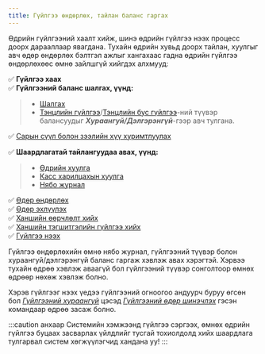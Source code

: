 ```yaml
---
title: Гүйлгээ өндөрлөх, тайлан баланс гаргах
---
```



Өдрийн гүйлгээний хаалт хийж, шинэ өдрийн гүйлгээ нээх процесс доорх дарааллаар явагдана. Тухайн өдрийн хувьд доорх тайлан, хуулгыг авч өдөр өндөрлөх бэлтгэл ажлыг хангахаас гадна өдрийн гүйлгээ өндөрлөхөөс өмнө зайлшгүй хийгдэх алхмууд:

 :white_check_mark: **Гүйлгээ хаах**  
 :white_check_mark: **Гүйлгээний баланс шалгах, үүнд:**
  > - [Шалгах](/docs/tbalance#шалгах) 
  > - [Тэнцлийн гүйлгээ](docs/tbalance#тэнцлийн-гүйлгээ)/[Тэнцлийн бус гүйлгээ](/docs/tbalance#тэнцлийн-бус-гүйлгээ)-ний түүвэр балансуудыг _**Хураангуй/Дэлгэрэнгүй**_-гээр авч тулгана.   

:white_check_mark: [Сарын сүүл болон зээлийн хүү хуримтлуулах](/docs/zeelHuu)

:white_check_mark: **Шаардлагатай тайлангуудаа авах, үүнд:**
 > - [Өдрийн хуулга](/docs/huulga#өдрийн-хуулга)
 > - [Касс харилцахын хуулга](/docs/huulga#касс-харилцахын-үлдэгдэл) 
 > - [Нябо журнал](/docs/huulga#нябо-журнал)

:white_check_mark: [Өдөр өндөрлөх](/docs/udurUndurluh)  
:white_check_mark: [Өдөр эхлүүлэх](/docs/udurUndurluh/#гүйлгээ-өндөрлөх)  
:white_check_mark: [Ханшийн өөрчлөлт хийх](/docs/eRate)   
:white_check_mark: [Ханшийн тэгшитгэлийн гүйлгээ хийх](/docs/eRate#ханшийн-тэгшитгэл-хийх)  
:white_check_mark: [Гүйлгээ нээх](/docs/udurUndurluh/#гүйлгээний-шинэ-өдөр-нээх)

Гүйлгээ өндөрлөхийн өмнө нябо журнал, гүйлгээний түүвэр болон хураангуй/дэлгэрэнгүй баланс гаргаж хэвлэж авах хэрэгтэй. Хэрвээ тухайн өдрөө хэвлэж аваагүй бол гүйлгээний түүвэр сонголтоор өмнөх өдрөөр нөхөж хэвлэж болно.

Хэрэв гүйлгээг нээх үедээ гүйлгээний огноогоо андуурч буруу өгсөн бол _[Гүйлгээний хураангуй](/docs/guilHuraangui)_ цэсэд _[Гүйлгээний өдөр шинэчлэх](/docs/guilHuraangui/#гүйлгээний-өдөр-шинэчлэх)_ гэсэн командаар өдрөө засаж болно.

:::caution анхаар 
Системийн хэмжээнд гүйлгээ сэргээх, өмнөх өдрийн гүйлгээ буцаах засварлах үйлдлийг тусгай тохиолдолд хийх шаардлага тулгарвал систем хөгжүүлэгчид хандана уу!
:::


 